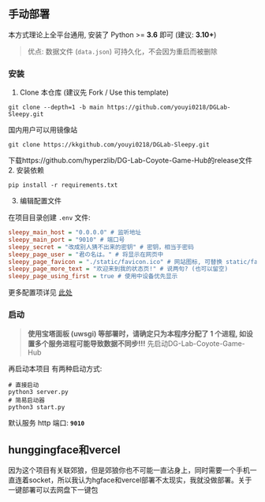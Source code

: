 ## 手动部署

本方式理论上全平台通用, 安装了 Python >= **3.6** 即可 (建议: **3.10+**)

> 优点: 数据文件 (`data.json`) 可持久化，不会因为重启而被删除

### 安装

1. Clone 本仓库 (建议先 Fork / Use this template)

```shell
git clone --depth=1 -b main https://github.com/youyi0218/DGLab-Sleepy.git
```

国内用户可以用镜像站
```
git clone https://kkgithub.com/youyi0218/DGLab-Sleepy.git
```

下载https://github.com/hyperzlib/DG-Lab-Coyote-Game-Hub的release文件
2. 安装依赖

```shell
pip install -r requirements.txt
```

3. 编辑配置文件

在项目目录创建 `.env` 文件:

```ini
sleepy_main_host = "0.0.0.0" # 监听地址
sleepy_main_port = "9010" # 端口号
sleepy_secret = "改成别人猜不出来的密钥" # 密钥，相当于密码
sleepy_page_user = "君の名は。" # 将显示在网页中
sleepy_page_favicon = "./static/favicon.ico" # 网站图标, 可替换 static/favicon.ico 自定义 (也可以用其他格式的, 自己改路径)
sleepy_page_more_text = "欢迎来到我的状态页!" # 说两句? (也可以留空)
sleepy_page_using_first = true # 使用中设备优先显示
```

更多配置项详见 [此处](./env.md)

### 启动

> **使用宝塔面板 (uwsgi) 等部署时，请确定只为本程序分配了 1 个进程, 如设置多个服务进程可能导致数据不同步!!!**
先启动DG-Lab-Coyote-Game-Hub

再启动本项目
有两种启动方式:

```shell
# 直接启动
python3 server.py
# 简易启动器
python3 start.py
```

默认服务 http 端口: **`9010`**

## hunggingface和vercel
因为这个项目有关联郊狼，但是郊狼你也不可能一直沾身上，同时需要一个手机一直连着socket，所以我认为hgface和vercel部署不太现实，我就没做部署。关于一键部署可以去网盘下一键包
